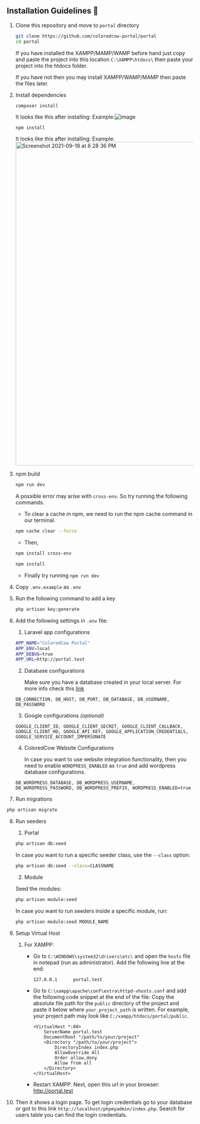## Installation Guidelines :rocket:

1. Clone this repository and move to `portal` directory
   ```sh
   git clone https://github.com/coloredcow-portal/portal
   cd portal
   ```
   If you have installed the XAMPP/MAMP/WAMP before hand just copy and paste the project into this location `C:\XAMPP\htdocs\` then paste your project into the htdocs folder.
   
   If you have not then you may install XAMPP/WAMP/MAMP then paste the files later.

2. Install dependencies
   ```sh
   composer install 
   ```
   It looks like this after installing:
   Example:![image](https://user-images.githubusercontent.com/73119570/133890390-1df193bc-dd3a-4604-a990-852b7cfe30eb.png)
   ```
   npm install
   ```
   It looks like this after installing:
   Example:<img width="873" alt="Screenshot 2021-09-18 at 6 28 36 PM" src="https://user-images.githubusercontent.com/73119570/133890806-4d2804f5-4b07-4365-810d-e063c76e629d.png">


3. npm build
   ```sh
   npm run dev
   ```
    A possible error may arise with `cross-env`. So try running the following commands.
   - To clear a cache in npm, we need to run the npm cache command in our terminal.
   ```sh
   npm cache clear --force
   ```
   - Then, 
   ```sh
   npm install cross-env
   
   npm install
   ```
   - Finally try running `npm run dev`


4. Copy `.env.example` as `.env`


5. Run the following command to add a key
   ```sh
   php artisan key:generate
   ```

6. Add the following settings in `.env` file:
    1. Laravel app configurations
    ```sh
    APP_NAME="ColoredCow Portal"
    APP_ENV=local
    APP_DEBUG=true
    APP_URL=http://portal.test
    ```

    2. Database configurations

        Make sure you have a database created in your local server.
        For more info check this [link](https://www.youtube.com/watch?v=4geOENi3--M)

    ```
    DB_CONNECTION, DB_HOST, DB_PORT, DB_DATABASE, DB_USERNAME, DB_PASSWORD
    ```


    3. Google configurations _(optional)_
    ```
    GOOGLE_CLIENT_ID, GOOGLE_CLIENT_SECRET, GOOGLE_CLIENT_CALLBACK, GOOGLE_CLIENT_HD, GOOGLE_API_KEY, GOOGLE_APPLICATION_CREDENTIALS, GOOGLE_SERVICE_ACCOUNT_IMPERSONATE
    ```

    4. ColoredCow Website Configurations

        In case you want to use website integration functionality, then you need to enable `WORDPRESS_ENABLED` as `true` and add wordpress database configurations.

    ```
    DB_WORDPRESS_DATABASE, DB_WORDPRESS_USERNAME, DB_WORDPRESS_PASSWORD, DB_WORDPRESS_PREFIX, WORDPRESS_ENABLED=true
    ```

7. Run migrations
```sh
php artisan migrate
```

8. Run seeders
    1. Portal
    ```sh
    php artisan db:seed
    ```
    In case you want to run a specific seeder class, use the ```--class``` option:
    ```sh
    php artisan db:seed --class=CLASSNAME
    ```
    2. Module

    Seed the modules:
    ```sh
    php artisan module:seed
    ```
    In case you want to run seeders inside a specific module, run:
    ```sh
    php artisan module:seed MODULE_NAME
    ```

9. Setup Virtual Host
    1. For XAMPP:
        - Go to `C:\WINDOWS\system32\drivers\etc\` and open the `hosts` file in notepad (run as administrator). Add the following line at the end:

             ```
             127.0.0.1      portal.test
             ```

       - Go to `C:\xampp\apache\conf\extra\httpd-vhosts.conf` and add the following code snippet at the end of the file:
        Copy the absolute file path for the `public` directory of the project and paste it below where `your_project_path` is written. For example, your project path may look like `C:/xampp/htdocs/portal/public`.

            ```apacheconf
            <VirtualHost *:80>
                ServerName portal.test
                DocumentRoot "/path/to/your/project"
                <Directory "/path/to/your/project">
                    DirectoryIndex index.php
                    AllowOverride All
                    Order allow,deny
                    Allow from all
                </Directory>
            </VirtualHost>
            ```

       - Restart XAMPP. Next, open this url in your browser: http://portal.test

10. Then it shows a login page. To get login credentials go to your database or got to this link `http://localhost/phpmyadmin/index.php`. Search for users table you can find the login credentials. 